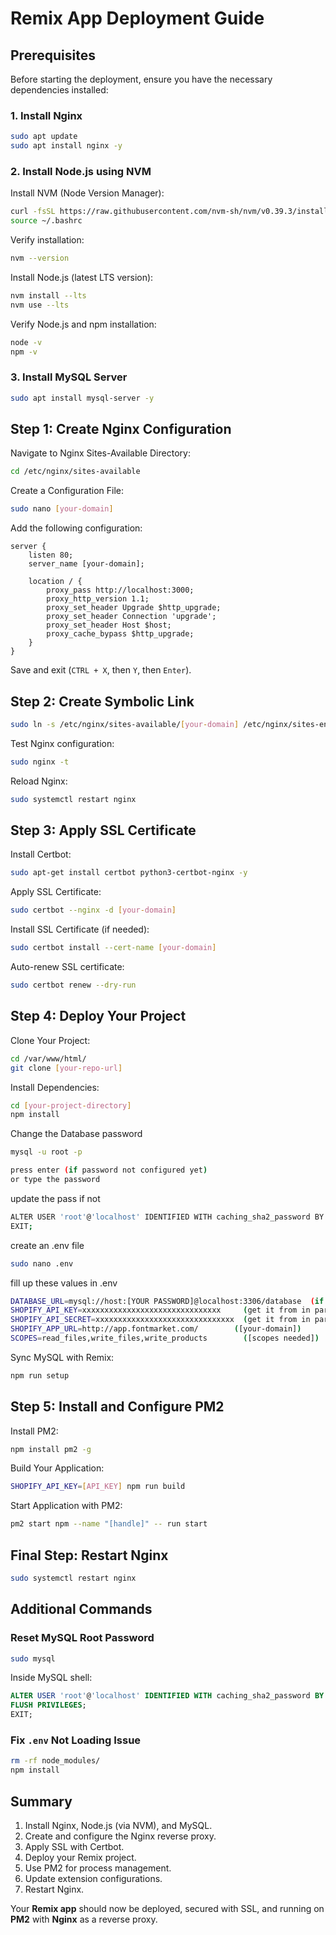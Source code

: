 # Remix App Deployment Guide

## Prerequisites
Before starting the deployment, ensure you have the necessary dependencies installed:

### 1. Install Nginx
```sh
sudo apt update
sudo apt install nginx -y
```

### 2. Install Node.js using NVM
Install NVM (Node Version Manager):
```sh
curl -fsSL https://raw.githubusercontent.com/nvm-sh/nvm/v0.39.3/install.sh | bash
source ~/.bashrc
```
Verify installation:
```sh
nvm --version
```
Install Node.js (latest LTS version):
```sh
nvm install --lts
nvm use --lts
```
Verify Node.js and npm installation:
```sh
node -v
npm -v
```

### 3. Install MySQL Server
```sh
sudo apt install mysql-server -y
```

## Step 1: Create Nginx Configuration
Navigate to Nginx Sites-Available Directory:
```sh
cd /etc/nginx/sites-available
```

Create a Configuration File:
```sh
sudo nano [your-domain]
```

Add the following configuration:
```nginx
server {
    listen 80;
    server_name [your-domain];

    location / {
        proxy_pass http://localhost:3000;
        proxy_http_version 1.1;
        proxy_set_header Upgrade $http_upgrade;
        proxy_set_header Connection 'upgrade';
        proxy_set_header Host $host;
        proxy_cache_bypass $http_upgrade;
    }
}
```
Save and exit (`CTRL + X`, then `Y`, then `Enter`).

## Step 2: Create Symbolic Link
```sh
sudo ln -s /etc/nginx/sites-available/[your-domain] /etc/nginx/sites-enabled/
```

Test Nginx configuration:
```sh
sudo nginx -t
```

Reload Nginx:
```sh
sudo systemctl restart nginx
```

## Step 3: Apply SSL Certificate
Install Certbot:
```sh
sudo apt-get install certbot python3-certbot-nginx -y
```

Apply SSL Certificate:
```sh
sudo certbot --nginx -d [your-domain]
```

Install SSL Certificate (if needed):
```sh
sudo certbot install --cert-name [your-domain]
```

Auto-renew SSL certificate:
```sh
sudo certbot renew --dry-run
```

## Step 4: Deploy Your Project
Clone Your Project:
```sh
cd /var/www/html/
git clone [your-repo-url]
```

Install Dependencies:
```sh
cd [your-project-directory]
npm install
```

Change the Database password

```sh
mysql -u root -p
```

```sh
press enter (if password not configured yet)
or type the password
```

update the pass if not

```sh
ALTER USER 'root'@'localhost' IDENTIFIED WITH caching_sha2_password BY '[YOUR PASSWORD]';
EXIT;
```

create an .env file

```sh
sudo nano .env
```

fill up these values in .env

```sh
DATABASE_URL=mysql://host:[YOUR PASSWORD]@localhost:3306/database  (if using mysql)
SHOPIFY_API_KEY=xxxxxxxxxxxxxxxxxxxxxxxxxxxxxxx     (get it from in partner dashboard app config mentioned as Client ID)
SHOPIFY_API_SECRET=xxxxxxxxxxxxxxxxxxxxxxxxxxxxxxx  (get it from in partner dashboard app config mentioned as Client secret)
SHOPIFY_APP_URL=http://app.fontmarket.com/        ([your-domain])
SCOPES=read_files,write_files,write_products        ([scopes needed])
```

Sync MySQL with Remix:
```sh
npm run setup
```

## Step 5: Install and Configure PM2
Install PM2:
```sh
npm install pm2 -g
```

Build Your Application:
```sh
SHOPIFY_API_KEY=[API_KEY] npm run build
```

Start Application with PM2:
```sh
pm2 start npm --name "[handle]" -- run start
```

## Final Step: Restart Nginx
```sh
sudo systemctl restart nginx
```

## Additional Commands
### Reset MySQL Root Password
```sh
sudo mysql
```
Inside MySQL shell:
```sql
ALTER USER 'root'@'localhost' IDENTIFIED WITH caching_sha2_password BY '[YOUR PASSWORD]';
FLUSH PRIVILEGES;
EXIT;
```

### Fix `.env` Not Loading Issue
```sh
rm -rf node_modules/
npm install
```

## Summary
1. Install Nginx, Node.js (via NVM), and MySQL.
2. Create and configure the Nginx reverse proxy.
3. Apply SSL with Certbot.
4. Deploy your Remix project.
5. Use PM2 for process management.
6. Update extension configurations.
7. Restart Nginx.

Your **Remix app** should now be deployed, secured with SSL, and running on **PM2** with **Nginx** as a reverse proxy.

